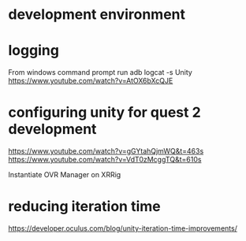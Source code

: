 # development environment

# logging
From windows command prompt run adb logcat -s Unity
https://www.youtube.com/watch?v=AtOX6bXcQJE

# configuring unity for quest 2 development
https://www.youtube.com/watch?v=gGYtahQjmWQ&t=463s
https://www.youtube.com/watch?v=VdT0zMcggTQ&t=610s

Instantiate OVR Manager on XRRig

# reducing iteration time
https://developer.oculus.com/blog/unity-iteration-time-improvements/